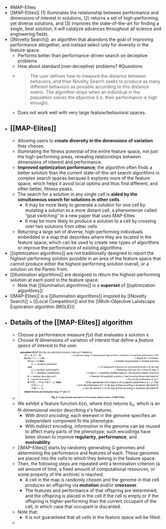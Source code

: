 - #MAP-Elites
- [[MAP-Elites]] (1) illuminates the relationship between performance and dimensions of interest in solutions, (2) returns a set of high-performing, yet diverse solutions, and (3) improves the state-of-the-art for finding a single, best solution, it will catalyze advances throughout all science and engineering fields.
- [[Novelty Search]]: an algorithm that abandons the goal of improving performance altogether, and instead select only for diversity in the feature space.
	- Performs better than performance-driven search on deceptive problems
	- How about standard (non-deceptive) problems? #Questions
	- > The user defines how to measure the distance between behaviors, and then Novelty Search seeks to produce as many different behaviors as possible according to this distance metric. The algorithm stops when an individual in the population solves the objective (i.e. their performance is high enough).
	- Does not work well with very large feature/behavioral spaces.
- ## [[MAP-Elites]]
	- Allowing  users to **create diversity in the dimensions of variation** they choose.
	- Illuminating the fitness potential of the entire feature space, not just the high-performing areas, revealing relationships between dimensions of interest and performance.
	- **Improved optimization performance**; the algorithm often finds a better solution than the current state-of-the-art search algorithms in complex search spaces because it explores more of the feature space, which helps it avoid local optima and thus find different, and often better, fitness peaks.
	- The search for a solution in any single cell is **aided by the simultaneous search for solutions in other cells**.
		- It may be more likely to generate a solution for one cell by mutating a solution to a more distant cell, a phenomenon called “goal switching” in a new paper that uses MAP-Elites
		- It may be more likely to produce a solution to a cell by crossing over two solutions from other cells
	- Returning a large set of diverse, high-performing individuals embedded in a map that describes where they are located in the feature space, which can be used to create new types of algorithms or improve the performance of existing algorithms
- [[optimization algorithms]] are not traditionally designed to report the highest-performing solution possible in an area of the feature space that cannot produce either the highest-performing solution overall, or a solution on the Pareto front.
- [[illumination algorithms]] are designed to return the highest-performing solution at each point in the feature space.
	- Note that [[illumination algorithms]] is a **superset** of [[optimization algorithms]]
- [[MAP-Elites]] is a [[illumination algorithms]] inspired by [[Novelty Search]] + [[Local Competition]] and the [[Multi-Objective Landscape Exploration algorithm (MOLE)]]
- ## Details of the [[MAP-Elites]] algorithm
	- Choose a performance measure $f(x)$ that evaluates a solution $x$.
	- Choose $N$ dimensions of variation of interest that define a _feature space_ of interest to the user.
	- ![MAP-Elites_pseudocode.png](../assets/MAP-Elites_pseudocode_1653626852761_0.png)
	- We exhibit a feature function $b(x)$, where $b(x)$ returns $b_x$, which is an $N$-dimensional vector describing $x$'s features.
		- With _direct encoding_, each element in the genome specifies an independent component fo the phenotype.
		- With _indirect encoding_, information in the genome can be reused to affect many parts of the phenotype; such encodings have been shown to improve **regularity**, **performance**, and **evolvability**.
	- [[MAP-Elites]] starts by randomly generating $G$ genomes and determining the performance and features of each. These genomes are placed into the cells to which they belong in the feature space.
	- Then, the following steps are repeated until a termination criterion (a set amount of time, a fixed amount of computational resources, or some property of the archive) is reached.
		- A cell in the map is randomly chosen and the genome in that cell produces an offspring via **mutation** and/or **crossover**.
		- The features and performance of that offspring are determined, and the offspring is placed in the cell if the cell is empty or if the offspring is higher-performing than the current occupant of the cell, in which case that occupant is discarded.
	- Note that:
		- It is not guaranteed that all cells in the feature space will be filled.
	-
